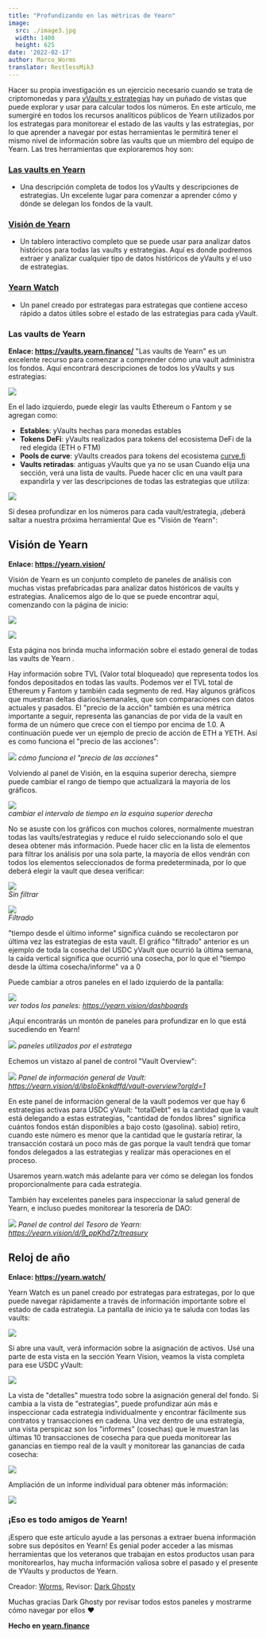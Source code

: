 ```yaml
---
title: "Profundizando en las métricas de Yearn"
image:
  src: ./image3.jpg
  width: 1400
  height: 625
date: '2022-02-17'
author: Marco_Worms
translator: RestlessMik3
---
```


Hacer su propia investigación es un ejercicio necesario cuando se trata de criptomonedas y para [yVaults y estrategias](https://medium.com/iearn/yearn-finance-explained-what-are-vaults-and-strategies-96970560432) hay un puñado de vistas que puede explorar y usar para calcular todos los números. En este artículo, me sumergiré en todos los recursos analíticos públicos de Yearn utilizados por los estrategas para monitorear el estado de las vaults y las estrategias, por lo que aprender a navegar por estas herramientas le permitirá tener el mismo nivel de información sobre las vaults que un miembro del equipo de Yearn. Las tres herramientas que exploraremos hoy son:
### [Las vaults en Yearn](https://vaults.yearn.finance/)
* Una descripción completa de todos los yVaults y descripciones de estrategias. Un excelente lugar para comenzar a aprender cómo y dónde se delegan los fondos de la vault.
### [Visión de Yearn](https://yearn.vision/)
* Un tablero interactivo completo que se puede usar para analizar datos históricos para todas las vaults y estrategias. Aquí es donde podremos extraer y analizar cualquier tipo de datos históricos de yVaults y el uso de estrategias.
### [Yearn Watch](https://yearn.watch/)
* Un panel creado por estrategas para estrategas que contiene acceso rápido a datos útiles sobre el estado de las estrategias para cada yVault.
### Las vaults de Yearn
**Enlace: https://vaults.yearn.finance/**
"Las vaults de Yearn" es un excelente recurso para comenzar a comprender cómo una vault administra los fondos. Aquí encontrará descripciones de todos los yVaults y sus estrategias:

![](./image1.jpg?w=1211&h=733)

En el lado izquierdo, puede elegir las vaults Ethereum o Fantom y se agregan como:
* **Estables**: yVaults hechas para monedas estables
* **Tokens DeFi**: yVaults realizados para tokens del ecosistema DeFi de la red elegida (ETH o FTM)
* **Pools de curve**: yVaults creados para tokens del ecosistema [curve.fi](https://curve.fi/)
* **Vaults retiradas**: antiguas yVaults que ya no se usan
Cuando elija una sección, verá una lista de vaults. Puede hacer clic en una vault para expandirla y ver las descripciones de todas las estrategias que utiliza:

![](./image2.jpg?w=897&h=856)

Si desea profundizar en los números para cada vault/estrategia, ¡deberá saltar a nuestra próxima herramienta! Que es "Visión de Yearn":

## **Visión de Yearn**
**Enlace: https://yearn.vision/**

Visión de Yearn es un conjunto completo de paneles de análisis con muchas vistas prefabricadas para analizar datos históricos de vaults y estrategias. Analicemos algo de lo que se puede encontrar aquí, comenzando con la página de inicio:

![](./image3.jpg?w=1400&h=625)

![](./image4.jpg?w=1400&h=445)

Esta página nos brinda mucha información sobre el estado general de todas las vaults de Yearn .

Hay información sobre TVL (Valor total bloqueado) que representa todos los fondos depositados en todas las vaults. Podemos ver el TVL total de Ethereum y Fantom y también cada segmento de red. Hay algunos gráficos que muestran deltas diarios/semanales, que son comparaciones con datos actuales y pasados. El "precio de la acción" también es una métrica importante a seguir, representa las ganancias de por vida de la vault en forma de un número que crece con el tiempo por encima de 1.0. A continuación puede ver un ejemplo de precio de acción de ETH a YETH. Así es como funciona el "precio de las acciones":

![](./image5.jpg?w=1400&h=849)
*cómo funciona el "precio de las acciones"*
</br>

Volviendo al panel de Visión, en la esquina superior derecha, siempre puede cambiar el rango de tiempo que actualizará la mayoría de los gráficos.

![](./image6.jpg?w=226&h=469)</br>
*cambiar el intervalo de tiempo en la esquina superior derecha*
</br>

No se asuste con los gráficos con muchos colores, normalmente muestran todas las vaults/estrategias y reduce el ruido seleccionando solo el que desea obtener más información. Puede hacer clic en la lista de elementos para filtrar los análisis por una sola parte, la mayoría de ellos vendrán con todos los elementos seleccionados de forma predeterminada, por lo que deberá elegir la vault que desea verificar:

![](./image7.jpg?w=884&h=231)</br>
*Sin filtrar*
</br>

![](./image8.jpg?w=895&h=258)</br>
*Filtrado*
</br>

"tiempo desde el último informe" significa cuándo se recolectaron por última vez las estrategias de esta vault. El gráfico "filtrado" anterior es un ejemplo de toda la cosecha del USDC yVault que ocurrió la última semana, la caída vertical significa que ocurrió una cosecha, por lo que el "tiempo desde la última cosecha/informe" va a 0

Puede cambiar a otros paneles en el lado izquierdo de la pantalla:

![](./image9.jpg?w=225&h=221)</br>
*ver todos los paneles: https://yearn.vision/dashboards*
</br>

¡Aquí encontrarás un montón de paneles para profundizar en lo que está sucediendo en Yearn!

![](./image10.jpg?w=1395&h=565)
*paneles utilizados por el estratega*
</br>

Echemos un vistazo al panel de control "Vault Overview":

![](./image11.jpg?w=1400&h=640)
*Panel de información general de Vault: https://yearn.vision/d/ibsIoEknkdffd/vault-overview?orgId=1*
</br>

En este panel de información general de la vault podemos ver que hay 6 estrategias activas para USDC yVault: "totalDebt" es la cantidad que la vault está delegando a estas estrategias, "cantidad de fondos libres" significa cuántos fondos están disponibles a bajo costo (gasolina). sabio) retiro, cuando este número es menor que la cantidad que le gustaría retirar, la transacción costará un poco más de gas porque la vault tendrá que tomar fondos delegados a las estrategias y realizar más operaciones en el proceso.

Usaremos yearn.watch más adelante para ver cómo se delegan los fondos proporcionalmente para cada estrategia.

También hay excelentes paneles para inspeccionar la salud general de Yearn, e incluso puedes monitorear la tesorería de DAO:

![](./image12.jpg?w=1363&h=201)
*Panel de control del Tesoro de Yearn: https://yearn.vision/d/9_ppKhd7z/treasury*
</br>

## **Reloj de año**
**Enlace: https://yearn.watch/**

Yearn Watch es un panel creado por estrategas para estrategas, por lo que puede navegar rápidamente a través de información importante sobre el estado de cada estrategia. La pantalla de inicio ya te saluda con todas las vaults:

![](./image13.jpg?w=1255&h=799)

Si abre una vault, verá información sobre la asignación de activos. Usé una parte de esta vista en la sección Yearn Vision, veamos la vista completa para ese USDC yVault:

![](./image14.jpg?w=855&h=855)

La vista de "detalles" muestra todo sobre la asignación general del fondo. Si cambia a la vista de "estrategias", puede profundizar aún más e inspeccionar cada estrategia individualmente y encontrar fácilmente sus contratos y transacciones en cadena.
Una vez dentro de una estrategia, una vista perspicaz son los "informes" (cosechas) que le muestran las últimas 10 transacciones de cosecha para que pueda monitorear las ganancias en tiempo real de la vault y monitorear las ganancias de cada cosecha:

![](./image15.jpg?w=1253&h=759)

Ampliación de un informe individual para obtener más información:

![](./image16.jpg?w=1157&h=415)

### **¡Eso es todo amigos de Yearn!**
¡Espero que este artículo ayude a las personas a extraer buena información sobre sus depósitos en Yearn! Es genial poder acceder a las mismas herramientas que los veteranos que trabajan en estos productos usan para monitorearlos, hay mucha información valiosa sobre el pasado y el presente de YVaults y productos de Yearn.

Creador: [Worms](https://twitter.com/MarcoWorms), Revisor: [Dark Ghosty](https://github.com/DarkGhost7)

Muchas gracias Dark Ghosty por revisar todos estos paneles y mostrarme cómo navegar por ellos ❤
</br>

**Hecho en [yearn.finance](https://yearn.finance/)**
